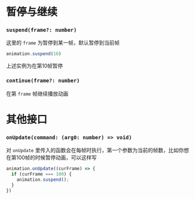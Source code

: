 # 暂停与继续

### `suspend(frame?: number)`

这里的 `frame` 为暂停到某一帧，默认暂停到当前帧

```javascript
animation.suspend(10)
```

上述实例为在第10帧暂停

### `continue(frame?: number)`

在第 `frame` 帧继续播放动画

# 其他接口

### `onUpdate(command: (arg0: number) => void)`

对 `onUpdate` 里传入的函数会在每帧时执行，第一个参数为当前的帧数，比如你想在第100帧的时候暂停动画，可以这样写

```javascript
animation.onUpdate((curFrame) => {
  if (curFrame === 100) {
    animation.suspend();
  }
})
```
